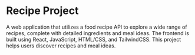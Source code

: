 # Recipe Project

A web application that utilizes a food recipe API to explore a wide range of recipes, complete with detailed ingredients and meal ideas. The frontend is built using React, JavaScript, HTML/CSS, and TailwindCSS. This project helps users discover recipes and meal ideas.